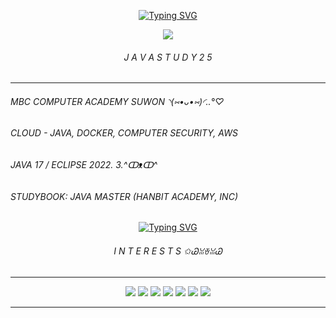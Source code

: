 <p align="center">
  <a href="https://git.io/typing-svg">
    <img src="https://readme-typing-svg.demolab.com?font=Fira+Code&size=12&pause=1000&color=D9E5FF&width=435&lines=GITHUB+FOR+JAVASTUDY+%F0%9F%92%BB" alt="Typing SVG" />
  </a>
</p>

<p align="center">
  <img src="https://capsule-render.vercel.app/api?type=cylinder&color=EBF7FF&height=120&section=header&text=Welcome%20to%20my%20Java%20World!&fontColor=D9E5FF&fontAlign=50&fontSize=15&animation=twinkling" />
</p>

<h6 align="center">J A V A S T U D Y 2 5</h6>

---

<p align="center">
  <h6>MBC COMPUTER ACADEMY SUWON ◝(⑅•ᴗ•⑅)◜..°♡</h6>
  <h6>CLOUD - JAVA, DOCKER, COMPUTER SECURITY, AWS</h6>
  <h6>JAVA 17 / ECLIPSE 2022. 3.^ↀᴥↀ^ </h6>
  <h6>STUDYBOOK: JAVA MASTER (HANBIT ACADEMY, INC)</h6>
</p>

<p align="center">
  <a href="https://git.io/typing-svg">
    <img src="https://readme-typing-svg.demolab.com?font=Fira+Code&size=12&pause=1000&color=D9E5FF&width=435&lines=Thank%20You%20For%20Visiting!+%F0%9F%92%BE" alt="Typing SVG" />
  </a>
</p>

<h6 align="center">I N T E R E S T S ✩ᏊꈍꈊꈍᏊ</h6>

---

<p align="center">
  <img src="https://img.shields.io/badge/gmail-%23EA4335.svg?&style=for-the-badge&logo=gmail&logoColor=white" />
  <img src="https://img.shields.io/badge/kakao-%23FFCD00.svg?&style=for-the-badge&logo=kakao&logoColor=black" />
  <img src="https://img.shields.io/badge/javascript-%23F7DF1E.svg?&style=for-the-badge&logo=javascript&logoColor=black" />
  <img src="https://img.shields.io/badge/discord-%237289DA.svg?&style=for-the-badge&logo=discord&logoColor=white" />
  <img src="https://img.shields.io/badge/python-%233776AB.svg?&style=for-the-badge&logo=python&logoColor=white" />
  <img src="https://img.shields.io/badge/java-%23007396.svg?&style=for-the-badge&logo=java&logoColor=white" />
  <img src="https://img.shields.io/badge/skype-%2300AFF0.svg?&style=for-the-badge&logo=skype&logoColor=white" />
</p>

---
